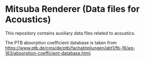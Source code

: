 # Mitsuba Renderer (Data files for Acoustics)

This repository contains auxiliary data files related to acoustics.

The PTB absorption coefficient database is taken from <https://www.ptb.de/cms/de/ptb/fachabteilungen/abt1/fb-16/ag-163/absorption-coefficient-database.html>.
